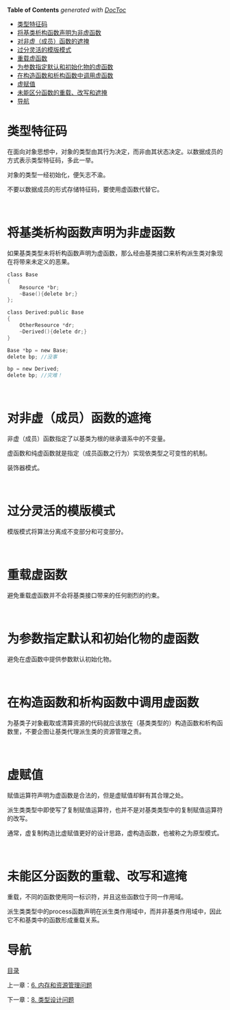 <!-- START doctoc generated TOC please keep comment here to allow auto update -->
<!-- DON'T EDIT THIS SECTION, INSTEAD RE-RUN doctoc TO UPDATE -->
**Table of Contents**  *generated with [DocToc](https://github.com/thlorenz/doctoc)*

- [类型特征码](#%E7%B1%BB%E5%9E%8B%E7%89%B9%E5%BE%81%E7%A0%81)
- [将基类析构函数声明为非虚函数](#%E5%B0%86%E5%9F%BA%E7%B1%BB%E6%9E%90%E6%9E%84%E5%87%BD%E6%95%B0%E5%A3%B0%E6%98%8E%E4%B8%BA%E9%9D%9E%E8%99%9A%E5%87%BD%E6%95%B0)
- [对非虚（成员）函数的遮掩](#%E5%AF%B9%E9%9D%9E%E8%99%9A%E6%88%90%E5%91%98%E5%87%BD%E6%95%B0%E7%9A%84%E9%81%AE%E6%8E%A9)
- [过分灵活的模版模式](#%E8%BF%87%E5%88%86%E7%81%B5%E6%B4%BB%E7%9A%84%E6%A8%A1%E7%89%88%E6%A8%A1%E5%BC%8F)
- [重载虚函数](#%E9%87%8D%E8%BD%BD%E8%99%9A%E5%87%BD%E6%95%B0)
- [为参数指定默认和初始化物的虚函数](#%E4%B8%BA%E5%8F%82%E6%95%B0%E6%8C%87%E5%AE%9A%E9%BB%98%E8%AE%A4%E5%92%8C%E5%88%9D%E5%A7%8B%E5%8C%96%E7%89%A9%E7%9A%84%E8%99%9A%E5%87%BD%E6%95%B0)
- [在构造函数和析构函数中调用虚函数](#%E5%9C%A8%E6%9E%84%E9%80%A0%E5%87%BD%E6%95%B0%E5%92%8C%E6%9E%90%E6%9E%84%E5%87%BD%E6%95%B0%E4%B8%AD%E8%B0%83%E7%94%A8%E8%99%9A%E5%87%BD%E6%95%B0)
- [虚赋值](#%E8%99%9A%E8%B5%8B%E5%80%BC)
- [未能区分函数的重载、改写和遮掩](#%E6%9C%AA%E8%83%BD%E5%8C%BA%E5%88%86%E5%87%BD%E6%95%B0%E7%9A%84%E9%87%8D%E8%BD%BD%E6%94%B9%E5%86%99%E5%92%8C%E9%81%AE%E6%8E%A9)
- [导航](#%E5%AF%BC%E8%88%AA)

<!-- END doctoc generated TOC please keep comment here to allow auto update -->

# 类型特征码

在面向对象思想中，对象的类型由其行为决定，而非由其状态决定。以数据成员的方式表示类型特征码，多此一举。

对象的类型一经初始化，便矢志不渝。

不要以数据成员的形式存储特征码，要使用虚函数代替它。

 

# 将基类析构函数声明为非虚函数

如果基类类型未将析构函数声明为虚函数，那么经由基类接口来析构派生类对象现在将带来未定义的恶果。

```c++
class Base
{
    Resource *br;
    ~Base(){delete br;}
};

class Derived:public Base
{
    OtherResource *dr;
    ~Derived(){delete dr;}
}

Base *bp = new Base;
delete bp; //没事

bp = new Derived;
delete bp; //灾难！
```
 

# 对非虚（成员）函数的遮掩

非虚（成员）函数指定了以基类为根的继承谱系中的不变量。

虚函数和纯虚函数就是指定（成员函数之行为）实现依类型之可变性的机制。

装饰器模式。

 

# 过分灵活的模版模式

模版模式将算法分离成不变部分和可变部分。

 

# 重载虚函数

避免重载虚函数并不会将基类接口带来的任何剧烈的约束。

 

# 为参数指定默认和初始化物的虚函数

避免在虚函数中提供参数默认初始化物。

 

# 在构造函数和析构函数中调用虚函数

为基类子对象截取或清算资源的代码就应该放在（基类类型的）构造函数和析构函数里，不要企图让基类代理派生类的资源管理之责。

 

# 虚赋值

赋值运算符声明为虚函数是合法的，但是虚赋值却鲜有其合理之处。

派生类类型中即使写了复制赋值运算符，也并不是对基类类型中的复制赋值运算符的改写。

通常，虚复制构造比虚赋值更好的设计思路，虚构造函数，也被称之为原型模式。

 

# 未能区分函数的重载、改写和遮掩

重载，不同的函数使用同一标识符，并且这些函数位于同一作用域。

派生类类型中的process函数声明在派生类作用域中，而并非基类作用域中，因此它不和基类中的函数形成重载关系。



# 导航

[目录](README.md)

上一章：[6. 内存和资源管理问题](6. 内存和资源管理问题.md)

下一章：[8. 类型设计问题](8. 类型设计问题.md)